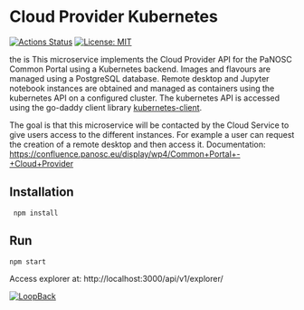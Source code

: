 # Cloud Provider Kubernetes

[![Actions Status](https://github.com/panosc-portal/cloud-provider-kubernetes/workflows/Node%20CI/badge.svg)](https://github.com/panosc-portal/cloud-provider-kubernetes/actions)
[![License: MIT](https://img.shields.io/badge/License-MIT-yellow.svg)](https://opensource.org/licenses/MIT)

the is 
This microservice implements the Cloud Provider API for the PaNOSC Common Portal  using a Kubernetes backend.
Images and flavours are managed using  a PostgreSQL database. 
Remote desktop and Jupyter notebook instances are obtained and managed as containers using the kubernetes API on a configured cluster. 
The kubernetes API is accessed using the go-daddy client library  [kubernetes-client](https://github.com/godaddy/kubernetes-client).

The goal is that this microservice will be contacted by the Cloud Service to  give users access to the different instances. 
For example a user can request the creation of a remote desktop and then access it.
Documentation: https://confluence.panosc.eu/display/wp4/Common+Portal+-+Cloud+Provider

## Installation
```
 npm install 
 ```

## Run
```
npm start
```
Access explorer at: http://localhost:3000/api/v1/explorer/

[![LoopBack](https://github.com/strongloop/loopback-next/raw/master/docs/site/imgs/branding/Powered-by-LoopBack-Badge-(blue)-@2x.png)](http://loopback.io/)
